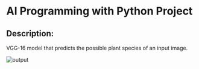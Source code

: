 # AI Programming with Python Project

## Description:

VGG-16 model that predicts the possible plant species of an input image. 

![output](https://github.com/marshall7m/udacity_plant_classifier/blob/master/Screen%20Shot%202019-05-27%20at%201.15.22%20PM.png)
